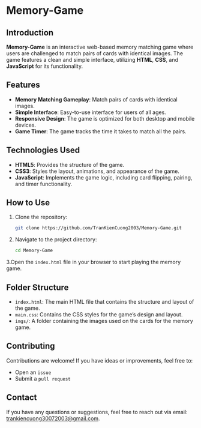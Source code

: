 # Memory-Game

## Introduction

**Memory-Game** is an interactive web-based memory matching game where users are challenged to match pairs of cards with identical images. The game features a clean and simple interface, utilizing **HTML**, **CSS**, and **JavaScript** for its functionality.

## Features

- **Memory Matching Gameplay**: Match pairs of cards with identical images.
- **Simple Interface**: Easy-to-use interface for users of all ages.
- **Responsive Design**: The game is optimized for both desktop and mobile devices.
- **Game Timer**: The game tracks the time it takes to match all the pairs.

## Technologies Used

- **HTML5**: Provides the structure of the game.
- **CSS3**: Styles the layout, animations, and appearance of the game.
- **JavaScript**: Implements the game logic, including card flipping, pairing, and timer functionality.

## How to Use

1. Clone the repository:
   ```bash
   git clone https://github.com/TranKienCuong2003/Memory-Game.git
   ```
2. Navigate to the project directory:
   ```bash
   cd Memory-Game
   ```
3.Open the `index.html` file in your browser to start playing the memory game.

## Folder Structure
- `index.html`: The main HTML file that contains the structure and layout of the game.
- `main.css`: Contains the CSS styles for the game’s design and layout.
- `imgs/`: A folder containing the images used on the cards for the memory game.

## Contributing
Contributions are welcome! If you have ideas or improvements, feel free to:
- Open an `issue`
- Submit a `pull request`

## Contact
If you have any questions or suggestions, feel free to reach out via email: trankiencuong30072003@gmail.com.
